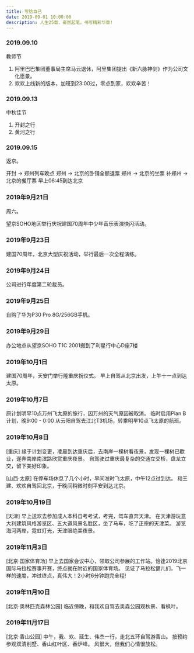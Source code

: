 ```yaml
---
title: 写给自己
date: 2019-09-01 10:00:00
description: 人生25载，奋然起笔，书写精彩华章!
---
```


### 2019.09.10

教师节
1. 阿里巴巴集团董事局主席马云退休，阿里集团提出《新六脉神剑》作为公司文化愿景。
2. 欢欢上线新的版本，加班到23:00过，零点到家，欢欢辛苦！

### 2019.09.13

中秋佳节
1. 开封之行
2. 黄河之行


### 2019.09.15
返京。

开封 -> 郑州列车晚点
郑州 -> 北京的卧铺全额退票
郑州 -> 北京的坐票
补郑州 -> 北京的餐厅票
早上06:45到达北京


### 2019年9月21日
周六。

望京SOHO地区举行庆祝建国70周年中少年音乐表演快闪活动。

### 2019年9月23日
建国70周年，北京大型庆祝活动，举行最后一次全程演练。

### 2019年9月24日
公司进行年度第二轮裁员。


### 2019年9月25日
自购了华为P30 Pro 8G/256GB手机。


### 2019年9月29日
办公地点从望京SOHO T1C 2001搬到了利星行中心D座7楼

### 2019年10月1日
建国70周年，天安门举行隆重庆祝仪式。
早上自驾从北京出发，上午十一点到达太原。

### 2019年10月7日
原计划明早10点万州飞太原的旅行，因万州的天气原因被取消。
临时启用Plan B计划，晚9:00 - 0:00 从云阳自驾去江北T3机场，转乘明早10点飞太原的航班。

### 2019年10月8日
[重庆]
缘于计划变更，凌晨到达重庆后，去南岸一棵树看夜景，发现一棵树已歇业，遂奔南岸南滨路欣赏重庆夜景。
自驾驶过重庆最复杂的交通立交桥，盘龙立交，留下美好印象。

[山西·太原]
在停车场休息了几个小时，早间准时飞太原，中午12点过到达。
和王建、欢欢自驾回北京，于晚间稍微时刻平安到达北京。

### 2019年10月19日
[天津]
早上送欢去参加成人本科自考考试，考完，驾车直奔天津。
在天津游玩意大利建筑风格游览区、五大道风景名胜区，坐了马车，吃了正宗的天津菜。
游览海河两岸，霓虹灯光，天津眼绝美夜景。

### 2019年11月3日
[北京·国家体育场]
早上去国家会议中心，领取公司参展的工作站。恰逢2019北京国际马拉松赛事开赛，终点就在附近的国家体育场。
见证了马拉松健儿们，飞一样的速度，冲过终点，真伟大！2小时6分钟跑完全程!

### 2019年11月10日
[北京·奥林匹克森林公园]
临近傍晚，和我欢自驾去奥森公园观秋景、看枫叶。

### 2019年11月17日
[北京·香山公园]
中午，我、欢、延生、伟杰一行，走北五环自驾游香山。
按预约参观双清别墅、香山红叶区、香炉峰。
风很大，但我们心情很放松。



